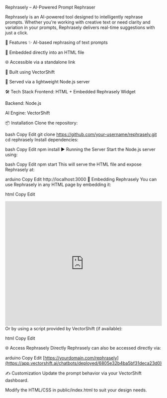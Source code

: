 Rephrasely – AI-Powered Prompt Rephraser

Rephrasely is an AI-powered tool designed to intelligently rephrase prompts. Whether you're working with creative text or need clarity and variation in your prompts, Rephrasely delivers real-time suggestions with just a click.

🚀 Features
✨ AI-based rephrasing of text prompts

📎 Embedded directly into an HTML file

🌐 Accessible via a standalone link

🧠 Built using VectorShift

📡 Served via a lightweight Node.js server

🛠️ Tech Stack
Frontend: HTML + Embedded Rephrasely Widget

Backend: Node.js

AI Engine: VectorShift

📦 Installation
Clone the repository:

bash
Copy
Edit
git clone https://github.com/your-username/rephrasely.git
cd rephrasely
Install dependencies:

bash
Copy
Edit
npm install
▶️ Running the Server
Start the Node.js server using:

bash
Copy
Edit
npm start
This will serve the HTML file and expose Rephrasely at:

arduino
Copy
Edit
http://localhost:3000
🧩 Embedding Rephrasely
You can use Rephrasely in any HTML page by embedding it:

html
Copy
Edit
<iframe src="https://yourdomain.com/rephrasely" width="100%" height="400px" frameborder="0"></iframe>
Or by using a script provided by VectorShift (if available):

html
Copy
Edit
<script src="https://vectorshift.ai/widgets/rephrasely.js"></script>
🌐 Access Rephrasely Directly
Rephrasely can also be accessed directly via:

arduino
Copy
Edit
[https://yourdomain.com/rephrasely](https://app.vectorshift.ai/chatbots/deployed/6805e32b4ba5bf31deca23d0)

✍️ Customization
Update the prompt behavior via your VectorShift dashboard.

Modify the HTML/CSS in public/index.html to suit your design needs.

